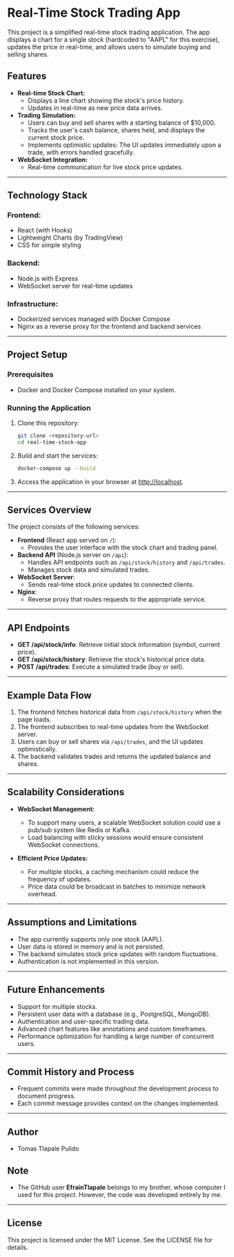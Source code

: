 # Real-Time Stock Trading App

This project is a simplified real-time stock trading application. The app displays a chart for a single stock (hardcoded to "AAPL" for this exercise), updates the price in real-time, and allows users to simulate buying and selling shares.

## Features

- **Real-time Stock Chart:**
  - Displays a line chart showing the stock's price history.
  - Updates in real-time as new price data arrives.
- **Trading Simulation:**
  - Users can buy and sell shares with a starting balance of $10,000.
  - Tracks the user's cash balance, shares held, and displays the current stock price.
  - Implements optimistic updates: The UI updates immediately upon a trade, with errors handled gracefully.
- **WebSocket Integration:**
  - Real-time communication for live stock price updates.

---

## Technology Stack

### Frontend:
- React (with Hooks)
- Lightweight Charts (by TradingView)
- CSS for simple styling

### Backend:
- Node.js with Express
- WebSocket server for real-time updates

### Infrastructure:
- Dockerized services managed with Docker Compose
- Nginx as a reverse proxy for the frontend and backend services

---

## Project Setup

### Prerequisites
- Docker and Docker Compose installed on your system.

### Running the Application

1. Clone this repository:
   ```bash
   git clone <repository-url>
   cd real-time-stock-app
   ```

2. Build and start the services:
   ```bash
   docker-compose up --build
   ```

3. Access the application in your browser at [http://localhost](http://localhost).

---

## Services Overview

The project consists of the following services:

- **Frontend** (React app served on `/`):
  - Provides the user interface with the stock chart and trading panel.
- **Backend API** (Node.js server on `/api`):
  - Handles API endpoints such as `/api/stock/history` and `/api/trades`.
  - Manages stock data and simulated trades.
- **WebSocket Server**:
  - Sends real-time stock price updates to connected clients.
- **Nginx**:
  - Reverse proxy that routes requests to the appropriate service.

---

## API Endpoints

- **GET /api/stock/info**: Retrieve initial stock information (symbol, current price).
- **GET /api/stock/history**: Retrieve the stock's historical price data.
- **POST /api/trades**: Execute a simulated trade (buy or sell).

---

## Example Data Flow

1. The frontend fetches historical data from `/api/stock/history` when the page loads.
2. The frontend subscribes to real-time updates from the WebSocket server.
3. Users can buy or sell shares via `/api/trades`, and the UI updates optimistically.
4. The backend validates trades and returns the updated balance and shares.

---

## Scalability Considerations

- **WebSocket Management:**
  - To support many users, a scalable WebSocket solution could use a pub/sub system like Redis or Kafka.
  - Load balancing with sticky sessions would ensure consistent WebSocket connections.

- **Efficient Price Updates:**
  - For multiple stocks, a caching mechanism could reduce the frequency of updates.
  - Price data could be broadcast in batches to minimize network overhead.

---

## Assumptions and Limitations

- The app currently supports only one stock (AAPL).
- User data is stored in memory and is not persisted.
- The backend simulates stock price updates with random fluctuations.
- Authentication is not implemented in this version.

---

## Future Enhancements

- Support for multiple stocks.
- Persistent user data with a database (e.g., PostgreSQL, MongoDB).
- Authentication and user-specific trading data.
- Advanced chart features like annotations and custom timeframes.
- Performance optimization for handling a large number of concurrent users.

---

## Commit History and Process

- Frequent commits were made throughout the development process to document progress.
- Each commit message provides context on the changes implemented.

---

## Author
- Tomas Tlapale Pulido

## Note
- The GitHub user **EfrainTlapale** belongs to my brother, whose computer I used for this project. However, the code was developed entirely by me.


---

## License

This project is licensed under the MIT License. See the LICENSE file for details.